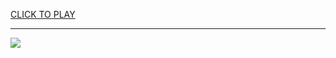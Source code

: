 
<a href="https://premium76.site?title=crazy_game_unblocked&ref=13M">CLICK TO PLAY</a></h3>
<hr>

<a href="https://premium76.site?title=crazy_game_unblocked&ref=13M"><img src="https://clearcache.store/games.png"></a>


